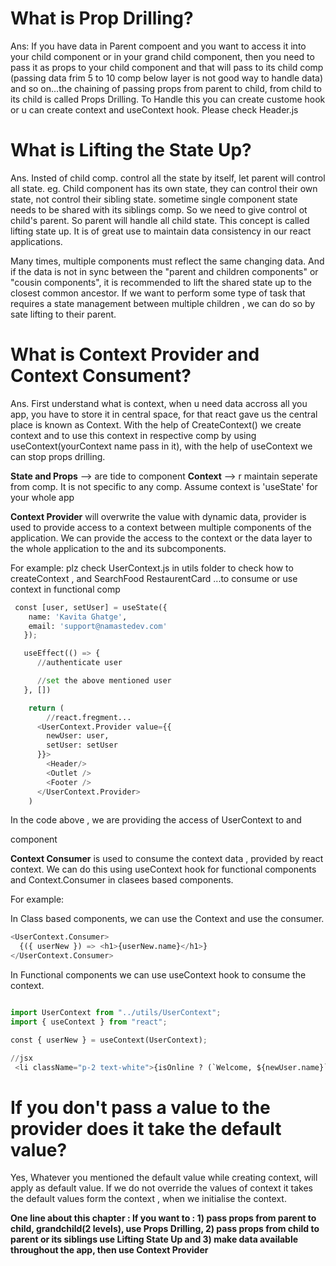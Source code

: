 # What is Prop Drilling?
Ans: If you have data in Parent compoent and you want to access it into your child component or in your grand child component, then you need to pass it as props to your child component and that will pass to its child comp (passing data frim 5 to 10 comp below layer is not good way to handle data) and so on...the chaining of passing props from parent to child, from child to its child is called Props Drilling. To Handle this you can create custome hook or u can create context and useContext hook. Please check  Header.js

# What is Lifting the State Up?
Ans. Insted of child comp. control all the state by itself, let parent will control all state.
eg. Child component has its own state, they can control their own state, not control their sibling state. sometime single component state needs to be shared with its siblings comp. So we need to give control ot child's parent. So parent will handle all child state. This concept is called lifting state up. It is of great use to maintain data consistency in our react applications.

Many times, multiple components must reflect the same changing data. And if the data is not in sync between the "parent and children components" or "cousin components", it is recommended to lift the shared state up to the closest common ancestor. If we want to perform some type of task that requires a state management between multiple children , we can do so by sate lifting to their parent.

# What is Context Provider and Context Consument?
Ans. First understand what is context, when u need data accross all you app, you have to store it in central space, for that react gave us the central place is known as Context.
With the help of CreateContext() we create context and to use this context in respective comp by using useContext(yourContext name pass in it), with the help of useContext we can stop props drilling.

**State and Props** --> are tide to component
**Context** --> r maintain seperate from comp. It is not specific to any comp. Assume context is 'useState' for your whole app

**Context Provider** will overwrite the value with dynamic data, provider is used to provide access to a context between multiple components of the application. We can provide the access to the context or the data layer to the whole application to the and its subcomponents.

For example: plz check UserContext.js in utils folder to check how to createContext , and SearchFood RestaurentCard ...to consume or use context in functional comp

```python
 const [user, setUser] = useState({
    name: 'Kavita Ghatge',
    email: 'support@namastedev.com'
   });

   useEffect(() => {
      //authenticate user

      //set the above mentioned user
   }, [])

    return (
        //react.fregment...
      <UserContext.Provider value={{
        newUser: user,
        setUser: setUser
      }}>  
        <Header/>
        <Outlet />
        <Footer />
      </UserContext.Provider>   
    )
```
In the code above , we are providing the access of UserContext to <Head /> <Outlet /> and <Footer /> component

**Context Consumer** is used to consume the context data , provided by react context. We can do this using useContext hook for functional components and Context.Consumer in clasees based components.

For example:

In Class based components, we can use the Context and use the consumer.
```python
<UserContext.Consumer>
  {({ userNew }) => <h1>{userNew.name}</h1>}
</UserContext.Consumer>
```
In Functional components we can use useContext hook to consume the context.
```python

import UserContext from "../utils/UserContext";
import { useContext } from "react";

const { userNew } = useContext(UserContext);

//jsx
 <li className="p-2 text-white">{isOnline ? (`Welcome, ${newUser.name}`) : 'Sleepy User'}</li>

```
# If you don't pass a value to the provider does it take the default value?
Yes, Whatever you mentioned the default value while creating context, will apply as default value.
If we do not override the values of context it takes the default values form the context , when we initialise the context.



**One line about this chapter : If you want to : 1) pass props from parent to child, grandchild(2 levels), use Props Drilling, 2) pass props from child to parent or its siblings use Lifting State Up and 3) make data available throughout the app, then use Context Provider**